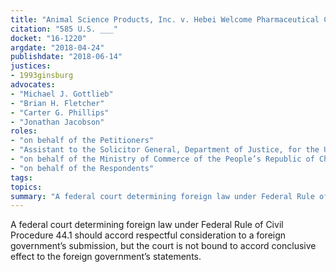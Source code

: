 ```yaml
---
title: "Animal Science Products, Inc. v. Hebei Welcome Pharmaceutical Co."
citation: "585 U.S. ___"
docket: "16-1220"
argdate: "2018-04-24"
publishdate: "2018-06-14"
justices:
- 1993ginsburg
advocates:
- "Michael J. Gottlieb"
- "Brian H. Fletcher"
- "Carter G. Phillips"
- "Jonathan Jacobson"
roles:
- "on behalf of the Petitioners"
- "Assistant to the Solicitor General, Department of Justice, for the United States, as amicus curiae, supporting the Petitioners"
- "on behalf of the Ministry of Commerce of the People’s Republic of China, as amicus curiae, in support of the Respondents"
- "on behalf of the Respondents"
tags:
topics:
summary: "A federal court determining foreign law under Federal Rule of Civil Procedure 44.1 should accord respectful consideration to a foreign government’s submission, but the court is not bound to accord conclusive effect to the foreign government’s statements."
---
```

A federal court determining foreign law under Federal Rule of Civil Procedure 44.1 should accord respectful consideration to a foreign government’s submission, but the court is not bound to accord conclusive effect to the foreign government’s statements.

